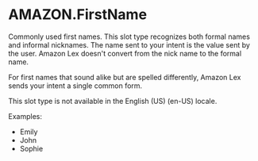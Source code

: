 # AMAZON\.FirstName<a name="built-in-slot-first-name"></a>

Commonly used first names\. This slot type recognizes both formal names and informal nicknames\. The name sent to your intent is the value sent by the user\. Amazon Lex doesn't convert from the nick name to the formal name\.

For first names that sound alike but are spelled differently, Amazon Lex sends your intent a single common form\.

This slot type is not available in the English \(US\) \(en\-US\) locale\.

Examples:
+ Emily
+ John
+ Sophie